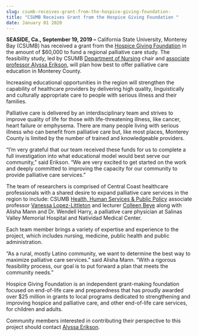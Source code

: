 ```yaml
---
slug: csumb-receives-grant-from-the-hospice-giving-foundation-
title: "CSUMB Receives Grant from the Hospice Giving Foundation "
date: January 01 2020
---
```


<p><b>SEASIDE, Ca., September 19, 2019 –</b> California State University, Monterey Bay (CSUMB) has received a grant from the <a href="https://hospicegiving.org/">Hospice Giving Foundation</a> in the amount of $60,000 to fund a regional palliative care study. The feasibility study, led by CSUMB <a href="https://csumb.edu/nursing">Department of Nursing</a> chair and <a href="https://csumb.edu/directory/person/aerikson">associate professor Alyssa Erikson</a>, will plan how best to offer palliative care education in Monterey County.</p><p>Increasing educational opportunities in the region will strengthen the capability of healthcare providers by delivering high quality, linguistically and culturally appropriate care to people with serious illness and their families.</p><p>Palliative care is delivered by an interdisciplinary team and strives to improve quality of life for those with life-threatening illness, like cancer, heart failure or emphysema. There are many people living with serious illness who can benefit from palliative care but, like most places, Monterey County is limited by the number of trained and knowledgeable providers.</p><p>“I’m very grateful that our team received these funds for us to complete a full investigation into what educational model would best serve our community,” said Erikson. “We are very excited to get started on the work and deeply committed to improving the capacity for our community to provide palliative care services.”</p><p>The team of researchers is comprised of Central Coast healthcare professionals with a shared desire to expand palliative care services in the region to include: CSUMB <a href="https://csumb.edu/hhspp">Health, Human Services &amp; Public Policy</a> associate professor <a href="https://csumb.edu/directory/person/vlittleton">Vanessa Lopez-Littleton</a> and lecturer <a href="https://csumb.edu/directory/person/cbeye">Colleen Beye</a> along with Alisha Mann and Dr. Wendell Harry, a palliative care physician at Salinas Valley Memorial Hospital and Natividad Medical Center.</p><p>Each team member brings a variety of expertise and experience to the project, which includes nursing, medicine, public health and public administration.</p><p>“As a rural, mostly Latino community, we want to determine the best way to maximize palliative care services.” said Alisha Mann. “With a rigorous feasibility process, our goal is to put forward a plan that meets the community needs.”</p><p>Hospice Giving Foundation is an independent grant-making foundation focused on end-of-life care and preparedness that has proudly awarded over $25 million in grants to local programs dedicated to strengthening and improving hospice and palliative care, and other end-of-life care services, for children and adults.</p><p>Community members interested in contributing their perspective to this project should contact <a href="https://csumb.edu/directory/person/aerikson">Alyssa Erikson</a>.</p>
